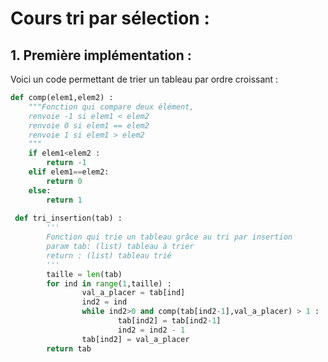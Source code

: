 # Cours tri par sélection :

## 1. Première implémentation :

Voici un code permettant de trier un tableau par ordre croissant : 

```python
def comp(elem1,elem2) :
    """Fonction qui compare deux élément, 
    renvoie -1 si elem1 < elem2
    renvoie 0 si elem1 == elem2
    renvoie 1 si elem1 > elem2
    """
    if elem1<elem2 :
        return -1
    elif elem1==elem2:
        return 0
    else:
        return 1
    
 def tri_insertion(tab) : 
		'''
		Fonction qui trie un tableau grâce au tri par insertion
		param tab: (list) tableau à trier
		return : (list) tableau trié
		'''
		taille = len(tab)
		for ind in range(1,taille) : 
				val_a_placer = tab[ind]
				ind2 = ind
				while ind2>0 and comp(tab[ind2-1],val_a_placer) > 1 :
						tab[ind2] = tab[ind2-1]
						ind2 = ind2 - 1 
				tab[ind2] = val_a_placer
		return tab
```
